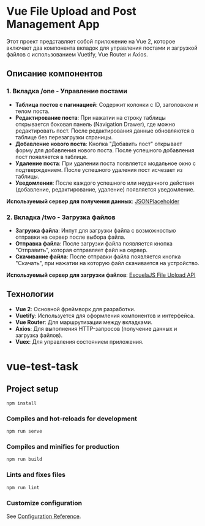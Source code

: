 # Vue File Upload and Post Management App

Этот проект представляет собой приложение на Vue 2, которое включает два компонента вкладок для управления постами и загрузкой файлов с использованием Vuetify, Vue Router и Axios.

## Описание компонентов

### 1. Вкладка /one - Управление постами

-   **Таблица постов с пагинацией**: Содержит колонки с ID, заголовком и телом поста.
-   **Редактирование поста**: При нажатии на строку таблицы открывается боковая панель (Navigation Drawer), где можно редактировать пост. После редактирования данные обновляются в таблице без перезагрузки страницы.
-   **Добавление нового поста**: Кнопка "Добавить пост" открывает форму для добавления нового поста. После успешного добавления пост появляется в таблице.
-   **Удаление поста**: При удалении поста появляется модальное окно с подтверждением. После успешного удаления пост исчезает из таблицы.
-   **Уведомления**: После каждого успешного или неудачного действия (добавление, редактирование, удаление) появляется уведомление.

**Используемый сервер для получения данных**: [JSONPlaceholder](https://jsonplaceholder.typicode.com/posts) 

### 2. Вкладка /two - Загрузка файлов

-   **Загрузка файла**: Инпут для загрузки файла с возможностью отправки на сервер после выбора файла.
-   **Отправка файла**: После загрузки файла появляется кнопка "Отправить", которая отправляет файл на сервер.
-   **Скачивание файла**: После отправки файла появляется кнопка "Скачать", при нажатии на которую файл скачивается на устройство.

**Используемый сервер для загрузки файлов**: [EscuelaJS File Upload API](https://api.escuelajs.co/api/v1/files/upload)

## Технологии

-   **Vue 2**: Основной фреймворк для разработки.
-   **Vuetify**: Используется для оформления компонентов и интерфейса.
-   **Vue Router**: Для маршрутизации между вкладками.
-   **Axios**: Для выполнения HTTP-запросов (получение данных и загрузка файлов).
-   **Vuex**: Для управления состоянием приложения.

# vue-test-task

## Project setup

```
npm install
```

### Compiles and hot-reloads for development

```
npm run serve
```

### Compiles and minifies for production

```
npm run build
```

### Lints and fixes files

```
npm run lint
```

### Customize configuration

See [Configuration Reference](https://cli.vuejs.org/config/).
